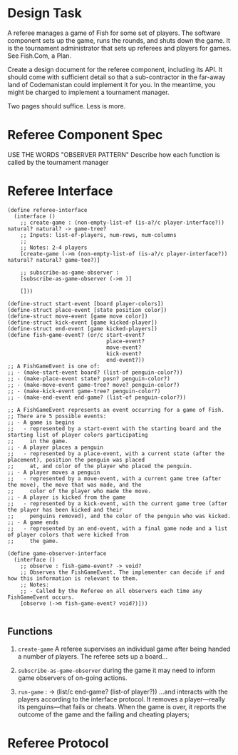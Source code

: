 # Design Task
A referee manages a game of Fish for some set of players. The software component sets up the game, runs the rounds, and shuts down the game. It is the tournament administrator that sets up referees and players for games. See Fish.Com, a Plan.

Create a design document for the referee component, including its API. It should come with sufficient detail so that a sub-contractor in the far-away land of Codemanistan could implement it for you. In the meantime, you might be charged to implement a tournament manager.

Two pages should suffice. Less is more.

# Referee Component Spec
USE THE WORDS "OBSERVER PATTERN"
Describe how each function is called by the tournament manager

# Referee Interface

```racket
(define referee-interface
  (interface ()
    ;; create-game : (non-empty-list-of (is-a?/c player-interface?)) natural? natural? -> game-tree?
    ;; Inputs: list-of-players, num-rows, num-columns
    ;;
    ;; Notes: 2-4 players
    [create-game (->m (non-empty-list-of (is-a?/c player-interface?)) natural? natural? game-tee?)]
    
    ;; subscribe-as-game-observer : 
    [subscribe-as-game-observer (->m )]
    
    []))

(define-struct start-event [board player-colors])
(define-struct place-event [state position color])
(define-struct move-event [game move color])
(define-struct kick-event [game kicked-player])
(define-struct end-event [game kicked-players])
(define fish-game-event? (or/c start-event?
                               place-event?
                               move-event?
                               kick-event?
                               end-event?))
;; A FishGameEvent is one of:
;; - (make-start-event board? (list-of penguin-color?))
;; - (make-place-event state? posn? penguin-color?)
;; - (make-move-event game-tree? move? penguin-color?)
;; - (make-kick-event game-tree? penguin-color?)
;; - (make-end-event end-game? (list-of penguin-color?))

;; A FishGameEvent represents an event occurring for a game of Fish.
;; There are 5 possible events:
;; - A game is begins
;;   - represented by a start-event with the starting board and the starting list of player colors participating
;;     in the game.
;; - A player places a penguin
;;   - represented by a place-event, with a current state (after the placement), position the penguin was placed
;;     at, and color of the player who placed the penguin.
;; - A player moves a penguin
;;   - represented by a move-event, with a current game tree (after the move), the move that was made, and the
;;     color of the player who made the move.
;; - A player is kicked from the game
;;   - represented by a kick-event, with the current game tree (after the player has been kicked and their
;;     penguins removed), and the color of the penguin who was kicked.
;; - A game ends
;;   - represented by an end-event, with a final game node and a list of player colors that were kicked from
;;     the game.

(define game-observer-interface
  (interface ()
    ;; observe : fish-game-event? -> void?
    ;; Observes the FishGameEvent. The implementer can decide if and how this information is relevant to them.
    ;; Notes:
    ;; - Called by the Referee on all observers each time any FishGameEvent occurs.
    [observe (->m fish-game-event? void?)]))
    
```

## Functions
 1. `create-game`
 A referee supervises an individual game after being handed a number of players. The referee sets up a board...
 
 2. `subscribe-as-game-observer`
 during the game it may need to inform game observers of on-going actions.
 
 3. `run-game` : -> (list/c end-game? (list-of player?))
 ...and interacts with the players according to the interface protocol. It removes a player—really its penguins—that fails or cheats. When the game is over, it reports the outcome of the game and the failing and cheating players;

# Referee Protocol
